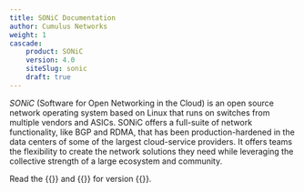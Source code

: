 ```yaml
---
title: SONiC Documentation
author: Cumulus Networks
weight: 1
cascade:
    product: SONiC
    version: 4.0
    siteSlug: sonic
    draft: true
---
```


_SONiC_ (Software for Open Networking in the Cloud) is an open source network operating system based on Linux that runs on switches from multiple vendors and ASICs. SONiC offers a full-suite of network functionality, like BGP and RDMA, that has been production-hardened in the data centers of some of the largest cloud-service providers. It offers teams the flexibility to create the network solutions they need while leveraging the collective strength of a large ecosystem and community.

Read the {{<link title="SONiC Release Notes" text="release notes">}} and {{<link title="SONiC User Manual" text="user manual">}} for version {{<version>}}.
